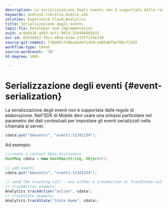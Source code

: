 ```yaml
---
description: La serializzazione degli eventi non è supportata dalle regole di elaborazione. Nell’SDK di Mobile devi usare una sintassi particolare nel parametro dei dati contestuali per impostare gli eventi serializzati nella chiamata al server.
keywords: android,libreria,mobile,sdk
solution: Experience Cloud,Analytics
title: Serializzazione degli eventi
topic-fix: Developer and implementation
uuid: acdeda16-ab83-4cfc-907d-33448b801b31
exl-id: 03556912-fdcc-402e-b1de-233771f4e719
source-git-commit: f18d65c738ba16d9f1459ca485d87be708cf23d2
workflow-type: tm+mt
source-wordcount: '74'
ht-degree: 100%

---
```


# Serializzazione degli eventi {#event-serialization}

La serializzazione degli eventi non è supportata dalle regole di elaborazione. Nell’SDK di Mobile devi usare una sintassi particolare nel parametro dei dati contestuali per impostare gli eventi serializzati nella chiamata al server.

```java
cdata.put("&&events", "event1:12341234");
```

Ad esempio:

```java
//create a context data dictionary 
HashMap cdata = new HashMap<String, Object>(); 
 
// add events 
cdata.put("&&events", "event1:12341234"); 
 
// send the tracking call - use either a trackAction or TrackState call. 
// trackAction example: 
Analytics.trackAction("action", cdata); 
// trackState example: 
Analytics.trackState("State Name", cdata);
```
